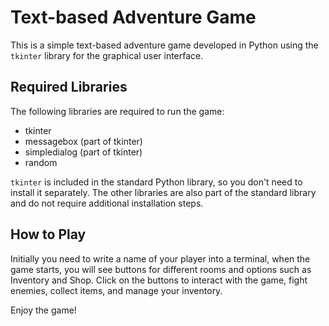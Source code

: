 # Text-based Adventure Game

This is a simple text-based adventure game developed in Python using the `tkinter` library for the graphical user interface.

## Required Libraries

The following libraries are required to run the game:

- tkinter
- messagebox (part of tkinter)
- simpledialog (part of tkinter)
- random

`tkinter` is included in the standard Python library, so you don't need to install it separately. The other libraries are also part of the standard library and do not require additional installation steps.

## How to Play

Initially you need to write a name of your player into a terminal, when the game starts, you will see buttons for different rooms and options such as Inventory and Shop. Click on the buttons to interact with the game, fight enemies, collect items, and manage your inventory.

Enjoy the game!

